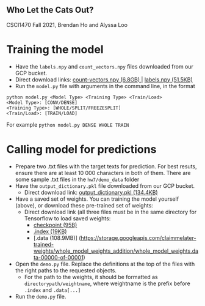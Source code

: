 ## Who Let the Cats Out?
CSCI1470 Fall 2021, Brendan Ho and Alyssa Loo

# Training the model
- Have the `labels.npy` and `count_vectors.npy` files downloaded from our GCP bucket. 
- Direct download links: [count-vectors.npy (6.8GB) ](https://storage.googleapis.com/claimmelater-trained-weights/count-vectors.npy)| [labels.npy (51.5KB)](https://storage.googleapis.com/claimmelater-trained-weights/labels.npy)
- Run the `model.py` file with arguments in the command line, in the format 
```
python model.py <Model Type> <Training Type> <Train/Load>
<Model Type>: [CONV/DENSE]
<Training Type>: [WHOLE/SPLIT/FREEZESPLIT]
<Train/Load>: [TRAIN/LOAD]
```

For example
```python model.py DENSE WHOLE TRAIN```

# Calling model for predictions
- Prepare two .txt files with the target texts for prediction. For best resuts, ensure there are at least 10 000 characters in both of them. There are some sample .txt files in the `hw7/demo_data` folder
- Have the `output_dictionary.pkl` file downloaded from our GCP bucket.
  - Direct download link: [output_dictionary.pkl (134.4KB)](https://storage.googleapis.com/claimmelater-trained-weights/output_dictionary.pkl)
- Have a saved set of weights. You can training the model yourself (above), or download these pre-trained set of weights:
  - Direct download link (all three files must be in the same directory for Tensorflow to load saved weights: 
    - [checkpoint (95B)](https://storage.googleapis.com/claimmelater-trained-weights/whole_model_weights_addition/checkpoint)
    - [.index (19KB)](https://storage.googleapis.com/claimmelater-trained-weights/whole_model_weights_addition/whole_model_weights.index)
    - [.data (108.9MB)] (https://storage.googleapis.com/claimmelater-trained-weights/whole_model_weights_addition/whole_model_weights.data-00000-of-00001)
- Open the `demo.py` file. Replace the definitions at the top of the files with the right paths to the requested objects.
  - For the path to the weights, it should be formatted as `directorypath/weightname`, where weightname is the prefix before `.index` and `.data[...]`
- Run the `demo.py` file.

